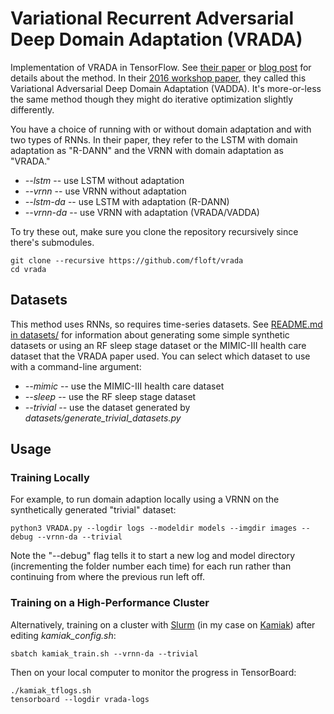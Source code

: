 # Variational Recurrent Adversarial Deep Domain Adaptation (VRADA)

Implementation of VRADA in TensorFlow. See
[their paper](https://openreview.net/pdf?id=rk9eAFcxg) or
[blog post](https://wcarvalho.github.io/research/2017/04/23/vrada/) for details
about the method. In their
[2016 workshop paper](https://pdfs.semanticscholar.org/eb6f/50e8a4dc7dafff1fb0dfa4046a46f0c1c3da.pdf),
they called this Variational Adversarial Deep Domain Adaptation (VADDA).  It's
more-or-less the same method though they might do iterative optimization
slightly differently.

You have a choice of running with or without domain adaptation and with two types
of RNNs. In their paper, they refer to the LSTM with domain adaptation as "R-DANN"
and the VRNN with domain adaptation as "VRADA."

 - *--lstm* -- use LSTM without adaptation
 - *--vrnn* -- use VRNN without adaptation
 - *--lstm-da* -- use LSTM with adaptation (R-DANN)
 - *--vrnn-da* -- use VRNN with adaptation (VRADA/VADDA)

To try these out, make sure you clone the repository recursively since there's submodules.

    git clone --recursive https://github.com/floft/vrada
    cd vrada

## Datasets

This method uses RNNs, so requires time-series datasets. See
[README.md in datasets/](https://github.com/floft/vrada/tree/master/datasets)
for information about generating some simple synthetic datasets or using an RF
sleep stage dataset or the MIMIC-III health care dataset that the VRADA paper
used. You can select which dataset to use with a command-line argument:

 - *--mimic* -- use the MIMIC-III health care dataset
 - *--sleep* -- use the RF sleep stage dataset
 - *--trivial* -- use the dataset generated by *datasets/generate_trivial_datasets.py*

## Usage

### Training Locally

For example, to run domain adaption locally using a VRNN on the synthetically
generated "trivial" dataset:

    python3 VRADA.py --logdir logs --modeldir models --imgdir images --debug --vrnn-da --trivial

Note the "--debug" flag tells it to start a new log and model directory
(incrementing the folder number each time) for each run rather than continuing
from where the previous run left off.

### Training on a High-Performance Cluster

Alternatively, training on a cluster with
[Slurm](https://slurm.schedmd.com/overview.html)
(in my case on [Kamiak](https://hpc.wsu.edu/)) after editing
*kamiak_config.sh*:

    sbatch kamiak_train.sh --vrnn-da --trivial

Then on your local computer to monitor the progress in TensorBoard:

    ./kamiak_tflogs.sh
    tensorboard --logdir vrada-logs
